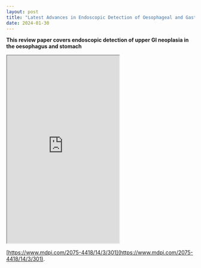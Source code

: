```yaml
---
layout: post
title: "Latest Advances in Endoscopic Detection of Oesophageal and Gastric Neoplasia"
date: 2024-01-30
---
```


**This review paper covers endoscopic detection of upper GI neoplasia in the oesophagus and stomach**

<iframe src="https://www.mdpi.com/2075-4418/14/3/301" height="500">
</iframe>


[https://www.mdpi.com/2075-4418/14/3/301](https://www.mdpi.com/2075-4418/14/3/301).
